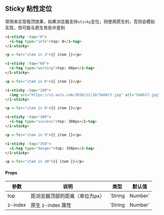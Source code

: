 ## Sticky 粘性定位

常用来实现吸顶效果，如果浏览器支持`sticky`定位，则使用原生的，否则会模拟实现，但可能与原生有些许差别

```html
<i-sticky :top="0">
  <i-tag type="info">top: 0</i-tag>
</i-sticky>

<p v-for="item in 3">{{ item }}</p>

<i-sticky :top="60">
  <i-tag type="warning">top: 60px</i-tag>
</i-sticky>

<p v-for="item in 6">{{ item }}</p>

<i-sticky :top="100">
  <img src="https://s1.ax2x.com/2018/11/10/5m6blY.jpg" alt="5m6blY.jpg" style="border: 1px solid #eee;" />
</i-sticky>

<p v-for="item in 8">{{ item }}</p>

<i-sticky :top="300">
  <i-tag type="success">top: 300px</i-tag>
</i-sticky>

<p v-for="item in 9">{{ item }}</p>

<i-sticky :top="350">
  <i-tag type="danger">top: 350px</i-tag>
</i-sticky>

<p v-for="item in 20">{{ item }}</p>
```


#### Props

| 参数 | 说明 | 类型 | 默认值 |
|------|------|------|------|
| top | 距浏览器顶部的距离（单位为px） | `String | Number` | `0` |
| z-index | 原生 z-index 属性 | `String | Number` | `1` |
